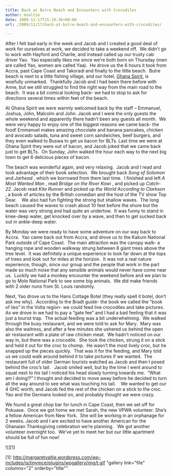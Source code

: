```yaml
---
title: Back at Butre Beach and Encounters with Crocodiles
author: mvaltie
date: 2009-11-17T15:19:36+00:00
url: /2009/11/17/back-at-butre-beach-and-encounters-with-crocodiles/

---
```

After I felt bad early in the week and Jacob and I created a good deal of work for ourselves at work, we decided to take a weekend off.  We didn’t go to work with Hayford and Charlie, and instead called up our trusty cab driver Yao.  Yao especially likes me since we’re both born on Thursday (men are called Yao, women are called Yaa).  He drove us the 6 hours it took from Accra, past Cape Coast and Takoradi and finally to the little beach.  Butre beach is next to a little fishing village, and our hotel, <a href="http://www.ghanaspirit.com" target="_blank" rel="noopener noreferrer">Ghana Spirit</a>, is woefully unmarked.  Thankfully Jacob and I had been there before with Anne, but we still struggled to find the right way from the main road to the beach.  It was a bit comical looking back- we had to stop to ask for directions several times within feet of the beach.

At Ghana Spirit we were warmly welcomed back by the staff – Emmanuel, Joshua, John, Malcolm and John. Jacob and I were the only guests the whole weekend and apparently there hadn’t been any guests all month.  We were very happy to enjoy one of the biggest reasons we came back- the food! Emmanuel makes amazing chocolate and banana pancakes, chicken and avocado salads, tuna and sweet corn sandwiches, beef burgers, and they even walked to Buswa to get us bacon for BLTs. Last time we were at Ghana Spirit they were out of bacon, and Jacob joked that we came back just to get BLTs.  On Sunday, John walked the hour each way to the next big town to get 6 delicious pieces of bacon.



The beach was wonderful again, and very relaxing.  Jacob and I read and took advantage of their book selection.  We brought back _Song of Solomon_ and _Jarhead ,_ which we borrowed from them last time.  I finished and left _A Most Wanted Man_ , read _Bridge on the River Kowi_ , and picked up _Catch-22._ Jacob read _Kite Runner_ and picked up _the World According to Clarkson_ , a book of articles by the British comedian and the host of the TV show Top Gear.    We also had fun fighting the strong but shallow waves.  The long beach caused the waves to crash about 10 feet before the shore but the water was very strong and had quite an undertow.  It was funny to stand in knee-deep water, get knocked over by a wave, and then to get sucked back out in ankle-deep water.

By Monday we were ready to have some adventure on our way back to Accra.  Yao came back out from Accra, and drove us to the Kakum National Park outside of Cape Coast.  The main attraction was the canopy walk- a hanging rope and wooden walkway strung between 8 giant trees above the tree level.  It was definitely a unique experience to look far down at the tops of trees and look out for miles at the horizon.  It was not a real nature experience, though, since our group and the people that work in the part made so much noise that any sensible animals would never have come near us.  Luckily we had a monkey encounter the weekend before and we plan to go to Mole National Park to see some big animals.  We did make friends with 2 older nuns from St. Louis randomly.

Next, Yao drove us to the Hans Cottage Botel (they really spell it botel, don’t ask me why).  According to the Bradt guide- the book we called the “book of lies” in the Volta region- we could feed live crocodiles and take pictures.  As we drove in we had to pay a “gate fee” and I had a bad feeling that it was just a tourist trap.  The actual feeding was a bit underwhelming.  We walked through the busy restaurant, and we were told to ask for Mary.  Mary was also the waitress, and after a few minutes she ushered us behind the open air restaurant with a plate of raw chicken meat.  We hadn’t noticed on our way in, but there was a crocodile.  She took the chicken, strung it on a stick and held it out for the croc to chomp.  He wasn’t the most lively croc, but he snapped up the pieces quickly.  That was it for the feeding, and Mary told us we could walk around behind it to take pictures if we wanted.  The restaurant full of older German tourists watched as Jacob and then I posed behind the croc’s tail.   Jacob smiled well, but by the time I went around to squat next to his tail I noticed his head slowly turning towards me.  “What am I doing!?” I thought and decided to move away before he decided to turn all the way around to see what was touching his tail.    We wanted to get our 4 GHC worth, and Jacob fed the rest of the chicken on a stick to the croc.  Yao and the Germans looked on, and probably thought we were crazy.

We found a great chop bar for lunch in Cape Coast, then we set off for Pokuase.  Once we got home we met Sarah, the new VPWA volunteer. She’s a fellow American from New York.  She will be working in an orphanage for 2 weeks. Jacob and I are excited to have another American for the Ghanaian Thanksgiving celebration we’re planning.   We got another volunteer overnight too.  We’ve yet to meet her but our little apartment should be full of fun now!

![][1]

 [1]: http://margaretvaltie.wordpress.com/wp-includes/js/tinymce/plugins/wpgallery/img/t.gif "gallery link="file" columns="2" orderby="title""